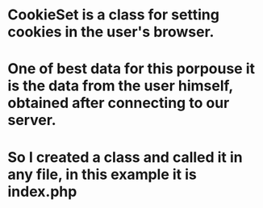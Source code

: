 # CookieSet is a class for setting cookies in the user's browser. 
# One of best data for this porpouse it is the data from the user himself, obtained after connecting to our server.
# So I created a class and called it in any file, in this example it is index.php
